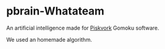 # pbrain-Whatateam

An artificial intelligence made for [Piskvork](http://gomocup.org/piskvork/) Gomoku software.

We used an homemade algorithm.
